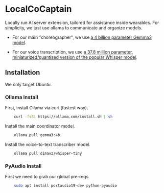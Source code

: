 # LocalCoCaptain

Locally run AI server extension, tailored for assistance inside wearables.
For simplicity, we just use ollama to communicate and organize models.

- For our main "choreographer", we use [a 4 billion parameter Gemma3 model](https://ollama.com/library/gemma3:4b).

- For our voice transcription, we use [a 37.8 million parameter, miniaturized/quantized version of the popular Whisper model](https://ollama.com/dimavz/whisper-tiny/tags).


## Installation

We only target Ubuntu.

### Ollama Install

First, install Ollama via curl (fastest way).

```bash
    curl -fsSL https://ollama.com/install.sh | sh
```

Install the main coordinator model.
```bash
    ollama pull gemma3:4b
```

Install the voice-to-text transcriber model.
```bash
    ollama pull dimavz/whisper-tiny
```

### PyAudio Install

First we need to grab our global pre-reqs.

```bash
    sudo apt install portaudio19-dev python-pyaudio
```

